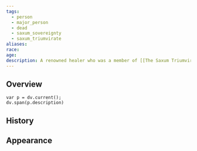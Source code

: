 ```yaml
---
tags:
  - person
  - major_person
  - dead
  - saxum_sovereignty
  - saxum_triumvirate
aliases: 
race: 
age: 
description: A renowned healer who was a member of [[The Saxum Triumvirate]] for 15 years before resigning to focus on her studies.
---
```

## Overview
```dataviewjs
var p = dv.current();
dv.span(p.description)
```
## History

## Appearance

